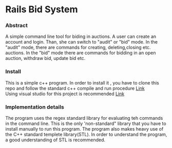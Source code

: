 # Rails Bid System
### Abstract
A simple command line tool for biding in auctions. A user can create an account and login. Than, she can switch to "audit" or "bid" mode. In the "audit" mode, there are commands
for creating, deleting,closing etc. auctions. In the "bid" mode there are commands for bidding in an open auction, withdraw bid, update bid etc.
### Install
This is a simple c++ program. In order to install it , you have to clone this repo and follow the standard c++ compile and run procedure [Link](https://www.tutorialspoint.com/How-to-compile-and-run-the-Cplusplus-program)
\
Using visual studio for this project is recommended [Link](https://learn.microsoft.com/en-us/visualstudio/get-started/tutorial-open-project-from-repo?view=vs-2022)
### Implementation details
The program uses the regex standard library for evaluating teh commands in the command line. This is the only 'non-standard" library that you have to install manually to 
run this program. The program also makes heavy use of the C++ standard templete library(STL). In order to understand the program, a good understanding of STL is recommended.
